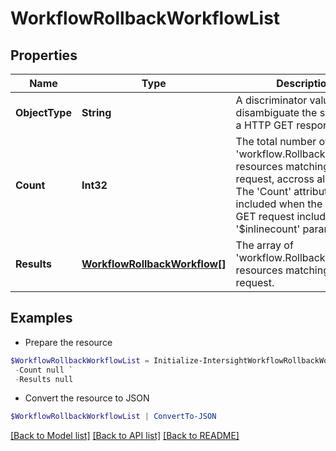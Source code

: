 # WorkflowRollbackWorkflowList
## Properties

Name | Type | Description | Notes
------------ | ------------- | ------------- | -------------
**ObjectType** | **String** | A discriminator value to disambiguate the schema of a HTTP GET response body. | 
**Count** | **Int32** | The total number of &#39;workflow.RollbackWorkflow&#39; resources matching the request, accross all pages. The &#39;Count&#39; attribute is included when the HTTP GET request includes the &#39;$inlinecount&#39; parameter. | [optional] 
**Results** | [**WorkflowRollbackWorkflow[]**](WorkflowRollbackWorkflow.md) | The array of &#39;workflow.RollbackWorkflow&#39; resources matching the request. | [optional] 

## Examples

- Prepare the resource
```powershell
$WorkflowRollbackWorkflowList = Initialize-IntersightWorkflowRollbackWorkflowList  -ObjectType null `
 -Count null `
 -Results null
```

- Convert the resource to JSON
```powershell
$WorkflowRollbackWorkflowList | ConvertTo-JSON
```

[[Back to Model list]](../README.md#documentation-for-models) [[Back to API list]](../README.md#documentation-for-api-endpoints) [[Back to README]](../README.md)

